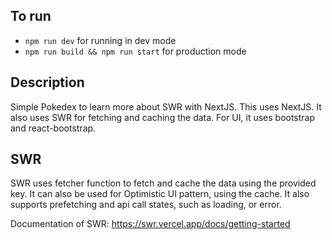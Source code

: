 ## To run
- `npm run dev` for running in dev mode
- `npm run build && npm run start` for production mode

## Description
Simple Pokedex to learn more about SWR with NextJS.
This uses NextJS. It also uses SWR for fetching and caching the data.
For UI, it uses bootstrap and react-bootstrap.

## SWR
SWR uses fetcher function to fetch and cache the data using the provided key. It can also be used for Optimistic UI pattern, using the cache. It also supports prefetching and api call states, such as loading, or error.

Documentation of SWR: https://swr.vercel.app/docs/getting-started